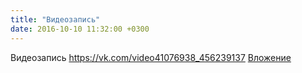 ```yaml
---
title: "Видеозапись"
date: 2016-10-10 11:32:00 +0300
---
```


Видеозапись
<a class="vk-attach" href="https://vk.com/video41076938_456239137">https://vk.com/video41076938_456239137</a>
<a class="vk-attach" href="https://vk.com/video41076938_456239137">Вложение</a>
